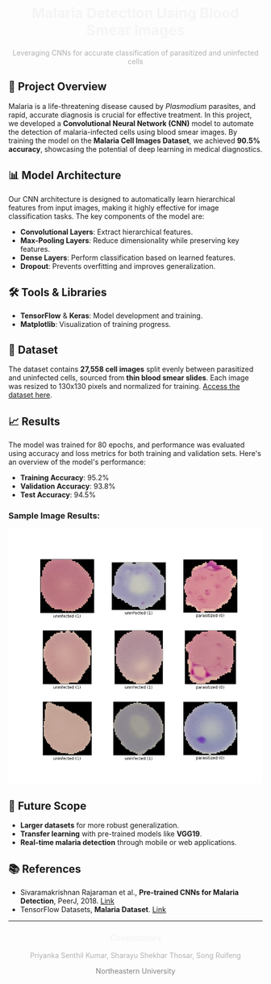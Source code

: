 <div align="center">
  <h1 style="color: #f5f5f5;">Malaria Detection Using Blood Smear Images</h1>
  <p style="color: #b0b0b0;">Leveraging CNNs for accurate classification of parasitized and uninfected cells</p>
</div>

## 📜 Project Overview

Malaria is a life-threatening disease caused by *Plasmodium* parasites, and rapid, accurate diagnosis is crucial for effective treatment. In this project, we developed a **Convolutional Neural Network (CNN)** model to automate the detection of malaria-infected cells using blood smear images. By training the model on the **Malaria Cell Images Dataset**, we achieved **90.5% accuracy**, showcasing the potential of deep learning in medical diagnostics.

## 📊 Model Architecture

Our CNN architecture is designed to automatically learn hierarchical features from input images, making it highly effective for image classification tasks. The key components of the model are:

- **Convolutional Layers**: Extract hierarchical features.
- **Max-Pooling Layers**: Reduce dimensionality while preserving key features.
- **Dense Layers**: Perform classification based on learned features.
- **Dropout**: Prevents overfitting and improves generalization.

## 🛠️ Tools & Libraries

- **TensorFlow** & **Keras**: Model development and training.
- **Matplotlib**: Visualization of training progress.

## 🧬 Dataset

The dataset contains **27,558 cell images** split evenly between parasitized and uninfected cells, sourced from **thin blood smear slides**. Each image was resized to 130x130 pixels and normalized for training. [Access the dataset here](https://www.tensorflow.org/datasets/catalog/malaria).

## 📈 Results

The model was trained for 80 epochs, and performance was evaluated using accuracy and loss metrics for both training and validation sets. Here's an overview of the model's performance:

- **Training Accuracy**: 95.2%
- **Validation Accuracy**: 93.8%
- **Test Accuracy**: 94.5%

### Sample Image Results:
![Malaria Cell Images](https://github.com/priyanka-senthil/Malaria-Parasite-Detection/raw/main/malaria-1.0.0.png)

## 🚀 Future Scope

- **Larger datasets** for more robust generalization.
- **Transfer learning** with pre-trained models like **VGG19**.
- **Real-time malaria detection** through mobile or web applications.

## 📚 References

- Sivaramakrishnan Rajaraman et al., **Pre-trained CNNs for Malaria Detection**, PeerJ, 2018. [Link](https://peerj.com/articles/4568)
- TensorFlow Datasets, **Malaria Dataset**. [Link](https://www.tensorflow.org/datasets/catalog/malaria)

---

<div align="center">
  <h3 style="color: #f5f5f5;">Contributors</h3>
  <p style="color: #b0b0b0;">Priyanka Senthil Kumar, Sharayu Shekhar Thosar, Song Ruifeng</p>
  <p style="color: #808080;">Northeastern University</p>
</div>
